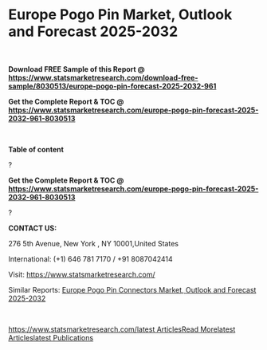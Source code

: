 <h1>Europe Pogo Pin Market, Outlook and Forecast 2025-2032</h1><br/><p><strong>Download FREE Sample of this Report @ <a href="https://www.statsmarketresearch.com/download-free-sample/8030513/europe-pogo-pin-forecast-2025-2032-961">https://www.statsmarketresearch.com/download-free-sample/8030513/europe-pogo-pin-forecast-2025-2032-961</a></strong></p>
 
 
 
 <div><b>Get the Complete Report & TOC @ <a href="https://www.statsmarketresearch.com/europe-pogo-pin-forecast-2025-2032-961-8030513">https://www.statsmarketresearch.com/europe-pogo-pin-forecast-2025-2032-961-8030513</a></b></div>
 
 
 
 <p><br />
 
 <b>Table of content</b></p>
 
 
 
 <p>? </p>
 
 
 
 <div><b>Get the Complete Report & TOC @ <a href="https://www.statsmarketresearch.com/europe-pogo-pin-forecast-2025-2032-961-8030513">https://www.statsmarketresearch.com/europe-pogo-pin-forecast-2025-2032-961-8030513</a></b></div>
 
 
 
 <p>? </p>
 
 
 
 <p><b>CONTACT US:</b><br />
 
 276 5th Avenue, New York , NY 10001,United States<br />
 
 International: (+1) 646 781 7170 / +91 8087042414<br />
 
 Visit: <a href="https://www.statsmarketresearch.com/">https://www.statsmarketresearch.com/</a><br />
 
 Similar Reports: <a href="https://www.statsmarketresearch.com/europe-pogo-pin-forecast-2025-2032-961-8030513">Europe Pogo Pin Connectors Market, Outlook and Forecast 2025-2032</a><br />
 
 <br />
 
 <a href="https://gyeongbokgung.com">https://www.statsmarketresearch.com/</a><a href="https://hallyeomaritime.com">latest Articles</a><a href="https://jingwansa.com">Read More</a><a href="https://nguoiviet.jp/">latest Articles</a><a href="https://www.intelmarketresearch.com/">latest Publications</a></p>